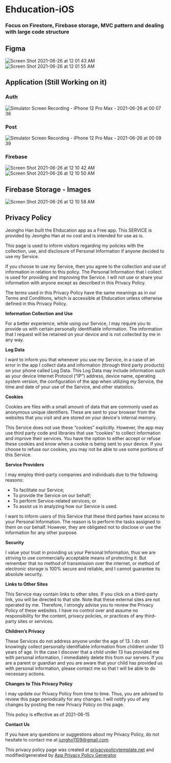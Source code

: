 # Ehducation-iOS

### Focus on Firestore, Firebase storage, MVC pattern and dealing with large code structure

## Figma
![Screen Shot 2021-06-26 at 12 01 43 AM](https://user-images.githubusercontent.com/24958454/123505083-e59d2000-d611-11eb-99d5-52166ef409df.png)
![Screen Shot 2021-06-26 at 12 01 55 AM](https://user-images.githubusercontent.com/24958454/123505087-e635b680-d611-11eb-82b8-5453025a2c4e.png)

## Application (Still Working on it)
### Auth
![Simulator Screen Recording - iPhone 12 Pro Max - 2021-06-26 at 00 07 36](https://user-images.githubusercontent.com/24958454/123505246-d79bcf00-d612-11eb-9ccc-6e47375540c4.gif)


### Post
![Simulator Screen Recording - iPhone 12 Pro Max - 2021-06-26 at 00 09 39](https://user-images.githubusercontent.com/24958454/123505250-dc608300-d612-11eb-8b94-6f4f65615479.gif)

### Firebase
![Screen Shot 2021-06-26 at 12 10 42 AM](https://user-images.githubusercontent.com/24958454/123505277-04e87d00-d613-11eb-9f3e-113a2f60f32b.png)
![Screen Shot 2021-06-26 at 12 10 50 AM](https://user-images.githubusercontent.com/24958454/123505278-05811380-d613-11eb-9f65-cf93d14b0d81.png)

## Firebase Storage - Images
![Screen Shot 2021-06-26 at 12 10 58 AM](https://user-images.githubusercontent.com/24958454/123505280-0619aa00-d613-11eb-8fd8-ed655e949199.png)



## Privacy Policy

Jeongho Han built the Ehducation app as a Free app. This SERVICE is provided by Jeongho Han at no cost and is intended for use as is.

This page is used to inform visitors regarding my policies with the collection, use, and disclosure of Personal Information if anyone decided to use my Service.

If you choose to use my Service, then you agree to the collection and use of information in relation to this policy. The Personal Information that I collect is used for providing and improving the Service. I will not use or share your information with anyone except as described in this Privacy Policy.

The terms used in this Privacy Policy have the same meanings as in our Terms and Conditions, which is accessible at Ehducation unless otherwise defined in this Privacy Policy.

**Information Collection and Use**

For a better experience, while using our Service, I may require you to provide us with certain personally identifiable information. The information that I request will be retained on your device and is not collected by me in any way.

**Log Data**

I want to inform you that whenever you use my Service, in a case of an error in the app I collect data and information (through third party products) on your phone called Log Data. This Log Data may include information such as your device Internet Protocol (“IP”) address, device name, operating system version, the configuration of the app when utilizing my Service, the time and date of your use of the Service, and other statistics.

**Cookies**

Cookies are files with a small amount of data that are commonly used as anonymous unique identifiers. These are sent to your browser from the websites that you visit and are stored on your device's internal memory.

This Service does not use these “cookies” explicitly. However, the app may use third party code and libraries that use “cookies” to collect information and improve their services. You have the option to either accept or refuse these cookies and know when a cookie is being sent to your device. If you choose to refuse our cookies, you may not be able to use some portions of this Service.

**Service Providers**

I may employ third-party companies and individuals due to the following reasons:

*   To facilitate our Service;
*   To provide the Service on our behalf;
*   To perform Service-related services; or
*   To assist us in analyzing how our Service is used.

I want to inform users of this Service that these third parties have access to your Personal Information. The reason is to perform the tasks assigned to them on our behalf. However, they are obligated not to disclose or use the information for any other purpose.

**Security**

I value your trust in providing us your Personal Information, thus we are striving to use commercially acceptable means of protecting it. But remember that no method of transmission over the internet, or method of electronic storage is 100% secure and reliable, and I cannot guarantee its absolute security.

**Links to Other Sites**

This Service may contain links to other sites. If you click on a third-party link, you will be directed to that site. Note that these external sites are not operated by me. Therefore, I strongly advise you to review the Privacy Policy of these websites. I have no control over and assume no responsibility for the content, privacy policies, or practices of any third-party sites or services.

**Children’s Privacy**

These Services do not address anyone under the age of 13. I do not knowingly collect personally identifiable information from children under 13 years of age. In the case I discover that a child under 13 has provided me with personal information, I immediately delete this from our servers. If you are a parent or guardian and you are aware that your child has provided us with personal information, please contact me so that I will be able to do necessary actions.

**Changes to This Privacy Policy**

I may update our Privacy Policy from time to time. Thus, you are advised to review this page periodically for any changes. I will notify you of any changes by posting the new Privacy Policy on this page.

This policy is effective as of 2021-06-15

**Contact Us**

If you have any questions or suggestions about my Privacy Policy, do not hesitate to contact me at jungho1109@gmail.com.

This privacy policy page was created at [privacypolicytemplate.net](https://privacypolicytemplate.net) and modified/generated by [App Privacy Policy Generator](https://app-privacy-policy-generator.nisrulz.com/)
